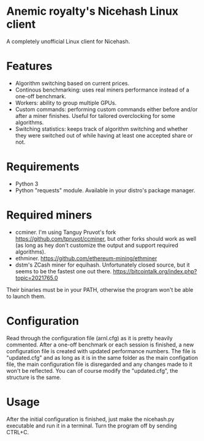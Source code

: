 # Anemic royalty's Nicehash Linux client

A completely unofficial Linux client for Nicehash.

# Features
* Algorithm switching based on current prices.
* Continous benchmarking: uses real miners performance instead of a one-off benchmark.
* Workers: ability to group multiple GPUs.
* Custom commands: performing custom commands either before and/or after a miner finishes. Useful for tailored overclocking for
some algorithms.
* Switching statistics: keeps track of algorithm switching and whether they were switched out of while having at least one accepted share or not.

# Requirements
* Python 3
* Python "requests" module. Available in your distro's package manager.

# Required miners
* ccminer. I'm using Tanguy Pruvot's fork https://github.com/tpruvot/ccminer, but other forks should work as well (as long as 
hey don't customize the output and support required algorithms).
* ethminer. https://github.com/ethereum-mining/ethminer
* dstm's ZCash miner for equihash. Unfortunately closed source, but it seems to be the fastest one out there. 
https://bitcointalk.org/index.php?topic=2021765.0


Their binaries must be in your PATH, otherwise the program won't be able to launch them.

# Configuration
Read through the configuration file (arnl.cfg) as it is pretty heavily commented.
After a one-off benchmark or each session is finished, a new configuration file is created with updated performance numbers.
The file is "updated.cfg" and as long as it is in the same folder as the main configation file, the main configuration file
is disregarded and any changes made to it won't be reflected. You can of course modify the "updated.cfg", the structure
is the same.

# Usage
After the initial configuration is finished, just make the nicehash.py executable and run it in a terminal.
Turn the program off by sending CTRL+C. 
